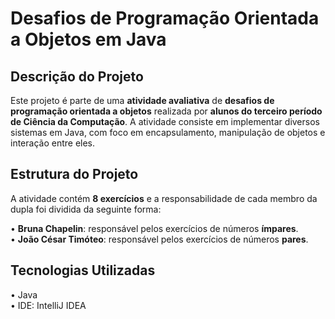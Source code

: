 # Desafios de Programação Orientada a Objetos em Java

## Descrição do Projeto

Este projeto é parte de uma **atividade avaliativa** de **desafios de programação orientada a objetos** realizada por **alunos do terceiro período de Ciência da Computação**. A atividade consiste em implementar diversos sistemas em Java, com foco em encapsulamento, manipulação de objetos e interação entre eles.

## Estrutura do Projeto

A atividade contém **8 exercícios** e a responsabilidade de cada membro da dupla foi dividida da seguinte forma:

• **Bruna Chapelin**: responsável pelos exercícios de números **ímpares**. <br>
• **João César Timóteo**: responsável pelos exercícios de números **pares**.

## Tecnologias Utilizadas

• Java <br>
• IDE: IntelliJ IDEA

